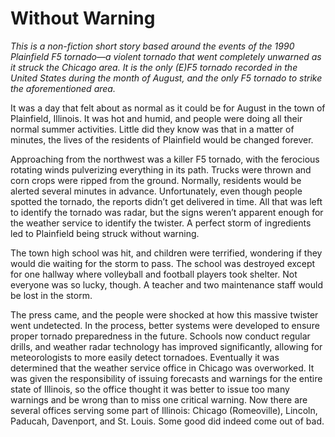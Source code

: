 # Without Warning

*This is a non-fiction short story based around the events of the 1990 Plainfield F5 tornado—a violent tornado that went completely unwarned as it struck the Chicago area. It is the only (E)F5 tornado recorded in the United States during the month of August, and the only F5 tornado to strike the aforementioned area.*

It was a day that felt about as normal as it could be for August in the town of Plainfield, Illinois. It was hot and humid, and people were doing all their normal summer activities. Little did they know was that in a matter of minutes, the lives of the residents of Plainfield would be changed forever.

Approaching from the northwest was a killer F5 tornado, with the ferocious rotating winds pulverizing everything in its path. Trucks were thrown and corn crops were ripped from the ground. Normally, residents would be alerted several minutes in advance. Unfortunately, even though people spotted the tornado, the reports didn’t get delivered in time. All that was left to identify the tornado was radar, but the signs weren’t apparent enough for the weather service to identify the twister. A perfect storm of ingredients led to Plainfield being struck without warning.

The town high school was hit, and children were terrified, wondering if they would die waiting for the storm to pass. The school was destroyed except for one hallway where volleyball and football players took shelter. Not everyone was so lucky, though. A teacher and two maintenance staff would be lost in the storm.

The press came, and the people were shocked at how this massive twister went undetected. In the process, better systems were developed to ensure proper tornado preparedness in the future. Schools now conduct regular drills, and weather radar technology has improved significantly, allowing for meteorologists to more easily detect tornadoes. Eventually it was determined that the weather service office in Chicago was overworked. It was given the responsibility of issuing forecasts and warnings for the entire state of Illinois, so the office thought it was better to issue too many warnings and be wrong than to miss one critical warning. Now there are several offices serving some part of Illinois: Chicago (Romeoville), Lincoln, Paducah, Davenport, and St. Louis. Some good did indeed come out of bad.
